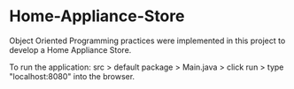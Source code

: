 # Home-Appliance-Store

Object Oriented Programming practices were implemented in this project to develop a Home Appliance Store.

To run the application:
src > default package > Main.java > click run > type "localhost:8080" into the browser.
